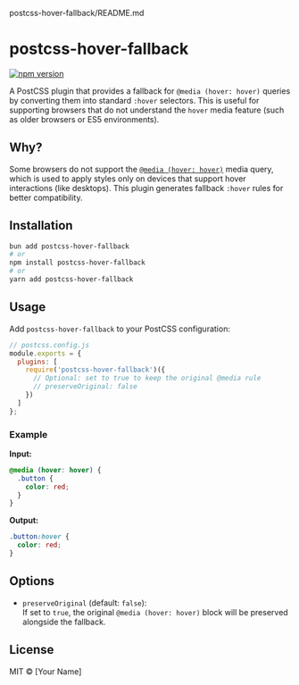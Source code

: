 postcss-hover-fallback/README.md
# postcss-hover-fallback

[![npm version](https://badge.fury.io/js/postcss-hover-fallback.svg)](https://badge.fury.io/js/postcss-hover-fallback)

A PostCSS plugin that provides a fallback for `@media (hover: hover)` queries by converting them into standard `:hover` selectors. This is useful for supporting browsers that do not understand the `hover` media feature (such as older browsers or ES5 environments).

## Why?

Some browsers do not support the [`@media (hover: hover)`](https://developer.mozilla.org/en-US/docs/Web/CSS/@media/hover) media query, which is used to apply styles only on devices that support hover interactions (like desktops). This plugin generates fallback `:hover` rules for better compatibility.

## Installation

```sh
bun add postcss-hover-fallback
# or
npm install postcss-hover-fallback
# or
yarn add postcss-hover-fallback
```

## Usage

Add `postcss-hover-fallback` to your PostCSS configuration:

```js
// postcss.config.js
module.exports = {
  plugins: [
    require('postcss-hover-fallback')({
      // Optional: set to true to keep the original @media rule
      // preserveOriginal: false
    })
  ]
};
```

### Example

**Input:**
```css
@media (hover: hover) {
  .button {
    color: red;
  }
}
```

**Output:**
```css
.button:hover {
  color: red;
}
```

## Options

- `preserveOriginal` (default: `false`):  
  If set to `true`, the original `@media (hover: hover)` block will be preserved alongside the fallback.

## License

MIT © [Your Name]